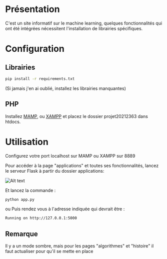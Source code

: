 # Présentation

C'est un site informatif sur le machine learning, quelques fonctionnalités qui ont été intégrées nécessitent l'installation de librairies spécifiques.

# Configuration

## Librairies

```bash
pip install -r requirements.txt
```
(Si jamais j'en ai oublié, installez les librairies manquantes)

## PHP

Installez [MAMP](https://www.mamp.info/en/downloads/), ou [XAMPP](https://www.apachefriends.org/fr/index.html) et placez le dossier projet20212363 dans htdocs.

# Utilisation

Configurez votre port localhost sur MAMP ou XAMPP sur 8889

Pour accéder à la page "applications" et toutes ses fonctionnalités, lancez le serveur Flask à partir du dossier applications:

![Alt text](../projet20212363/images/applications_screen_terminal.png?raw=true "terminal")

Et lancez la commande :
 ```bash
python app.py
```
ou 
Puis rendez vous à l'adresse indiquée qui devrait être :
```bash
Running on http://127.0.0.1:5000
```
## Remarque

Il y a un mode sombre, mais pour les pages "algorithmes" et "histoire" il faut actualiser pour qu'il se mette en place